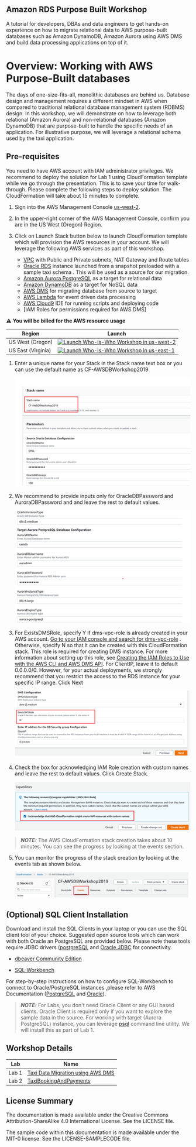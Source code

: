 ## Amazon RDS Purpose Built Workshop

A tutorial for developers, DBAs and data engineers to get hands-on experience on how to migrate relational data to AWS purpose-built databases such as Amazon DynamoDB, Amazon Aurora using AWS DMS and build data processing applications on top of it.



# Overview: Working with AWS Purpose-Built databases

The days of one-size-fits-all, monolithic databases are behind us. Database design and management requires a different mindset in AWS when compared to traditional relational database management system (RDBMS) design. In this workshop, we will demonstrate on how to leverage both relational (Amazon Aurora) and non-relational databases (Amazon DynamoDB) that are purpose-built to handle the specific needs of an application. For illustrative purpose, we will leverage a relational schema used by the taxi application.


## Pre-requisites
You need to have AWS account with IAM administrator privileges. We recommend to deploy the solution for Lab 1 using CloudFormation template while we go through the presentation. This is to save your time for walk-through. Please complete the following steps to deploy solution. The CloudFormation will take about 15 minutes to complete.
 
1. Sign into the AWS Management Console [us-west-2](https://console.aws.amazon.com/console/home?region=us-west-2).

2. In the upper-right corner of the AWS Management Console, confirm you are in the US West (Oregon) Region.

3. Click on Launch Stack button below to launch CloudFormation template which will provision the AWS resources in your account. We will leverage the following AWS services as part of this workshop.
      - [VPC](https://docs.aws.amazon.com/vpc/latest/userguide/VPC_Scenario2.html) with Public and Private subnets, NAT Gateway and Route tables 
      - [Oracle RDS](https://aws.amazon.com/rds/oracle/) instance launched from a snapshot  preloaded with a sample taxi schema . This will be used as a source for our migration.
      - [Amazon Aurora PostgreSQL](https://aws.amazon.com/rds/aurora/postgresql-features/) as a target for relational data
      - [Amazon DynamoDB](https://aws.amazon.com/dynamodb/) as a target for NoSQL data
      - [AWS DMS](https://aws.amazon.com/dms/) for migrating database from source to target
      - [AWS Lambda](https://aws.amazon.com/lambda/) for event driven data processing
      - [AWS Cloud9](https://aws.amazon.com/cloud9) IDE  for running scripts and deploying code
      - [IAM Roles for permissions required for AWS DMS]


:warning: **You will be billed for the AWS resource usage** 

<center>

Region| Launch|
------|-------|
US West (Oregon) | [![Launch Who-is-Who Workshop in us-west-2](http://docs.aws.amazon.com/AWSCloudFormation/latest/UserGuide/images/cloudformation-launch-stack-button.png)](https://console.aws.amazon.com/cloudformation/home?region=us-west-2#/stacks/create/review?stackName=CF-AWSDBWorkshop2019&templateURL=https://s3-us-west-2.amazonaws.com/us-west-2.serverless-data-analytics/labcontent/amazon-rds-purpose-built-workshop/AWS-DB-Workshop-Purpose-Built-v1.template)|
US East (Virginia) | [![Launch Who-is-Who Workshop in us-east-1](http://docs.aws.amazon.com/AWSCloudFormation/latest/UserGuide/images/cloudformation-launch-stack-button.png)](https://console.aws.amazon.com/cloudformation/home?region=us-east-1#/stacks/create/review?stackName=CF-AWSDBWorkshop2019&templateURL=https://s3-us-west-2.amazonaws.com/us-west-2.serverless-data-analytics/labcontent/amazon-rds-purpose-built-workshop/AWS-DB-Workshop-Purpose-Built-v1.template)|

</center>

   1. Enter a unique name for your Stack in the Stack name text box or you can use the default name as CF-AWSDBWorkshop2019   

      ![](./assets/cfn1.png)

   2. We recommend to provide inputs only for OracleDBPassword and AuroraDBPassword and and leave the rest to default values.

      ![](./assets/cfn2.png)

   3. For ExistsDMSRole, specify Y if dms-vpc-role is already created in your AWS account.  [Go to your IAM console and search for dms-vpc-role](https://console.aws.amazon.com/iam/home?#/roles) . Otherwise, specify N so that it can be created with this CloudFormation stack. This role is required for creating DMS instance. For more information about setting up this role, see [Creating the IAM Roles to Use with the AWS CLI and AWS DMS API](https://docs.aws.amazon.com/dms/latest/userguide/CHAP_Security.APIRole.html). 
   For ClientIP, leave it to default 0.0.0.0/0. However, for your actual deployments,  we strongly recommend that you restrict the access to the RDS instance for your specific IP range. Click Next
       
      ![](./assets/cfn3.png)   

   4. Check the box for acknowledging IAM Role creation with custom names and leave the rest to default values.   Click Create Stack.

      ![](./assets/cfn4.png)  

 > **_NOTE:_** The AWS CloudFormation stack creation takes about 10 minutes. You can see the progress by looking at the events section.

   5. You can monitor the progress of the stack creation by looking at the events tab as shown below.


      ![](./assets/cfn5.png)  
      
  
## (Optional) SQL Client Installation
  Download and install the SQL Clients in your laptop or you can use the SQL client tool of your choice. Suggested open source tools which can work with both Oracle an PostgreSQL are provided below. Please note these tools require JDBC drivers  ([postgreSQL](https://jdbc.postgresql.org/) and [Oracle JDBC](https://www.oracle.com/technetwork/database/features/jdbc/jdbc-drivers-12c-download-1958347.html) for connectivity. 

   

 - [dbeaver Community Edition](https://dbeaver.io/download/)
         
   
 - [SQL-Workbench](https://www.sql-workbench.eu/downloads.html)

 
For step-by-step instructions on how to configure SQL-Workbench to connect to Oracle/PostgreSQL instances ,please refer to AWS Documentation ([PostgreSQL](https://aws.amazon.com/getting-started/tutorials/create-connect-postgresql-db/) and [Oracle](https://docs.aws.amazon.com/dms/latest/sbs/CHAP_RDSOracle2Aurora.Steps.ConnectOracle.html)).

  > **_NOTE:_** For Labs, you don't need Oracle Client or any GUI based clients. Oracle Client is required only if you want to explore the sample data in the source.  For working with target (Aurora PostgreSQL) instance, you can leverage [psql](https://www.postgresql.org/docs/9.5/app-psql.html) command line utility. We will install this as part of Lab 1.


## Workshop Details

|Lab|Name|
|---|----|
|Lab 1|[Taxi Data Migration using AWS DMS](./lab1-TaxiDataMigration)|
|Lab 2|[TaxiBookingAndPayments](./lab2-TaxiBookingAndPayments)|




## License Summary

The documentation is made available under the Creative Commons Attribution-ShareAlike 4.0 International License. See the LICENSE file.

The sample code within this documentation is made available under the MIT-0 license. See the LICENSE-SAMPLECODE file.
